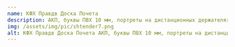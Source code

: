 ```yaml
---
name: КФХ Правдв Доска Почета
description: АКП, буквы ПВХ 10 мм, портреты на дистанционных держателях - ПВХ 5 мм, печать на самоклеющейся пленке, обрамление алюминиевым профилем,
img: /assets/img/pic/shtender7.png
alt: КФХ Правдв Доска Почета АКП, буквы ПВХ 10 мм, портреты на дистанционных держателях - ПВХ 5 мм, печать на самоклеющейся пленке, обрамление алюминиевым профилем,
---
```

